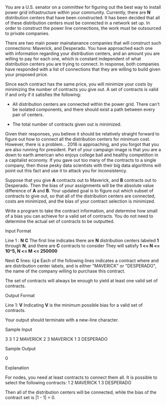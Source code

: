 You are a U.S. senator on a committee for figuring out the best way to install power grid infrastructure within your community. Currently, there are **N** distribution centers that have been constructed. It has been decided that all of these distribution centers must be connected in a network set up. In order to construct the power line connections, the work must be outsourced to private companies.

There are two main power mainatanance companies that will construct such connections: Maverick, and Desperado. You have approached each one with information regarding your distribution centers, and an amount you are willing to pay for each one, which is constant independent of what distribution centers you are trying to connect. In response, both companies have responded with a list of connections that they are willing to build given your proposed price.

Since each contract has the same price, you will minimize your costs by minimizing the number of contracts you give out. A set of contracts is valid if and only if it satisfies the following:

* All distribution centers are connected within the power grid. There can't be isolated components, and there should exist a path between every pair of centers.

* The total number of contracts given out is minimized.

Given their responses, you believe it should be relatively straight forward to figure out how to connect all the distribution centers for minimum cost. However, there is a problem... 2016 is approaching, and you forgot that you are also running for president. Part of your campaign image is that you are a down to earth american who enjoys college ball and healthy competition in a capitalist economy. If you gave out too many of the contracts to a single company, then those pesky data scientists with their big data algorithms will point out this fact and use it to attack you for inconsistency.

Suppose that you give **A** contracts out to Maverick, and **B** contracts out to Desperado. Then the bias of your assignments will be the absolute value difference of **A** and **B**. Your updated goal is to figure out which subset of contracts to give out, so that all of the distribution centers are connected, costs are minimized, and the bias of your contract selection is minimized.

Write a program to take the contract information, and determine how small of a bias you can achieve for a valid set of contracts. You do not need to determine the actual set of contracts to be outputted.

Input Format

Line 1 :  **N** **C**
The first line indicates there are **N** distribution centers labeled **1** through **N**, and there are **C** contracts to consider 
They will satisfy **1 <= N <= 10^5, N <= M <= 250000** 

Next **C** lines:  **i j c**
Each of the following lines indicates a contract where  and  are distribution center labels, and  is either "MAVERICK" or "DESPERADO", the name of the company willing to purchase this contract.

The set of contracts will always be enough to yield at least one valid set of contracts.

Output Format

Line 1: **V**
Indicating **V** is the minimum possible bias for a valid set of contracts.

Your output should terminate with a new-line character.

Sample Input

3 3 
1 2 MAVERICK 
2 3 MAVERICK 
1 3 DESPERADO

Sample Output

0

Explanation

For  nodes, you need at least  contracts to connect them all. It is possible to select the following contracts: 
1 2 MAVERICK 
1 3 DESPERADO

Then all of the distribution centers will be connected, while the bias of the contract set is |1 - 1| = 0.